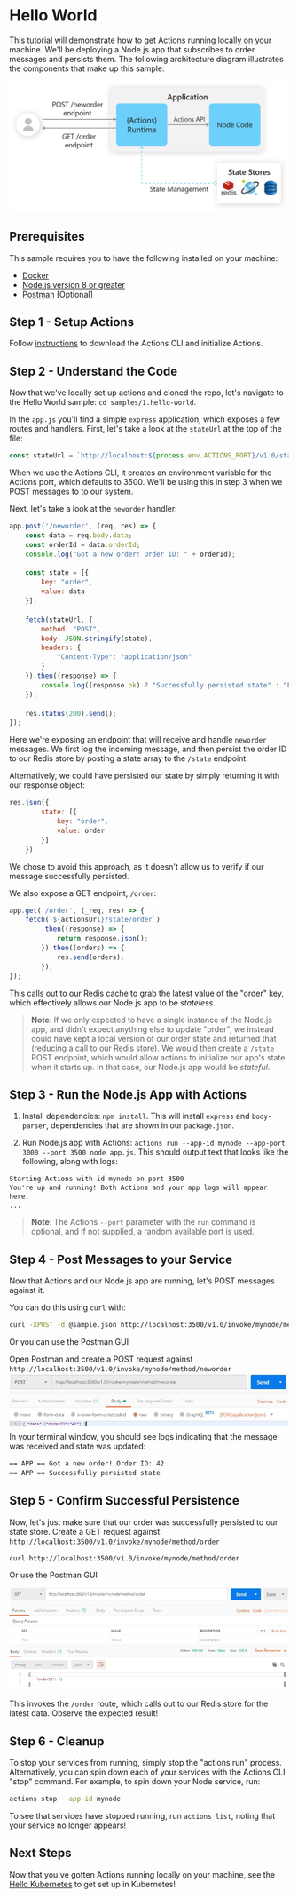 # Hello World

This tutorial will demonstrate how to get Actions running locally on your machine. We'll be deploying a Node.js app that subscribes to order messages and persists them. The following architecture diagram illustrates the components that make up this sample: 

![Architecture Diagram](./img/Architecture_Diagram.jpg)

## Prerequisites
This sample requires you to have the following installed on your machine:
- [Docker](https://docs.docker.com/)
- [Node.js version 8 or greater](https://nodejs.org/en/) 
- [Postman](https://www.getpostman.com/) [Optional]

## Step 1 - Setup Actions 

Follow [instructions](https://github.com/actionscore/actions#install-as-standalone) to download the Actions CLI and initialize Actions.

## Step 2 - Understand the Code

Now that we've locally set up actions and cloned the repo, let's navigate to the Hello World sample: `cd samples/1.hello-world`.

In the `app.js` you'll find a simple `express` application, which exposes a few routes and handlers. First, let's take a look at the `stateUrl` at the top of the file: 

```js
const stateUrl = `http://localhost:${process.env.ACTIONS_PORT}/v1.0/state`;
```
When we use the Actions CLI, it creates an environment variable for the Actions port, which defaults to 3500. We'll be using this in step 3 when we POST messages to to our system.

Next, let's take a look at the ```neworder``` handler:

```js
app.post('/neworder', (req, res) => {
    const data = req.body.data;
    const orderId = data.orderId;
    console.log("Got a new order! Order ID: " + orderId);

    const state = [{
        key: "order",
        value: data
    }];

    fetch(stateUrl, {
        method: "POST",
        body: JSON.stringify(state),
        headers: {
            "Content-Type": "application/json"
        }
    }).then((response) => {
        console.log((response.ok) ? "Successfully persisted state" : "Failed to persist state");
    });

    res.status(200).send();
});
```

Here we're exposing an endpoint that will receive and handle `neworder` messages. We first log the incoming message, and then persist the order ID to our Redis store by posting a state array to the `/state` endpoint.

Alternatively, we could have persisted our state by simply returning it with our response object:

```js
res.json({
        state: [{
            key: "order",
            value: order
        }]
    })
```

We chose to avoid this approach, as it doesn't allow us to verify if our message successfully persisted.

We also expose a GET endpoint, `/order`:

```js
app.get('/order', (_req, res) => {
    fetch(`${actionsUrl}/state/order`)
        .then((response) => {
            return response.json();
        }).then((orders) => {
            res.send(orders);
        });
});
```

This calls out to our Redis cache to grab the latest value of the "order" key, which effectively allows our Node.js app to be _stateless_. 

> **Note**: If we only expected to have a single instance of the Node.js app, and didn't expect anything else to update "order", we instead could have kept a local version of our order state and returned that (reducing a call to our Redis store). We would then create a `/state` POST endpoint, which would allow actions to initialize our app's state when it starts up. In that case, our Node.js app would be _stateful_.

## Step 3 - Run the Node.js App with Actions

1. Install dependencies: `npm install`. This will install `express` and `body-parser`, dependencies that are shown in our `package.json`.

2. Run Node.js app with Actions: `actions run --app-id mynode --app-port 3000 --port 3500 node app.js`. This should output text that looks like the following, along with logs:

```
Starting Actions with id mynode on port 3500
You're up and running! Both Actions and your app logs will appear here.
...
```
> **Note**:  The Actions `--port` parameter with the `run` command is optional, and if not supplied, a random available port is used.

## Step 4 - Post Messages to your Service

Now that Actions and our Node.js app are running, let's POST messages against it.

You can do this using `curl` with:

```sh
curl -XPOST -d @sample.json http://localhost:3500/v1.0/invoke/mynode/method/neworder
```

Or you can use the Postman GUI

Open Postman and create a POST request against `http://localhost:3500/v1.0/invoke/mynode/method/neworder`
![Postman Screenshot](./img/postman1.jpg)
In your terminal window, you should see logs indicating that the message was received and state was updated:
```bash
== APP == Got a new order! Order ID: 42
== APP == Successfully persisted state
```

## Step 5 - Confirm Successful Persistence

Now, let's just make sure that our order was successfully persisted to our state store. Create a GET request against: `http://localhost:3500/v1.0/invoke/mynode/method/order`

```sh
curl http://localhost:3500/v1.0/invoke/mynode/method/order
```

Or use the Postman GUI

![Postman Screenshot 2](./img/postman2.jpg)

This invokes the `/order` route, which calls out to our Redis store for the latest data. Observe the expected result!

## Step 6 - Cleanup

To stop your services from running, simply stop the "actions run" process. Alternatively, you can spin down each of your services with the Actions CLI "stop" command. For example, to spin down your Node service, run: 

```bash
actions stop --app-id mynode
```

To see that services have stopped running, run `actions list`, noting that your service no longer appears!

## Next Steps

Now that you've gotten Actions running locally on your machine, see the [Hello Kubernetes](../2.hello-kubernetes) to get set up in Kubernetes!
